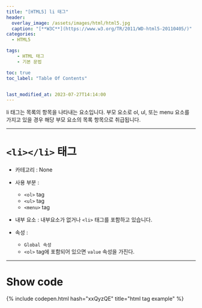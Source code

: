 ```yaml
---
title: "[HTML5] li 태그"
header:
  overlay_image: /assets/images/html/html5.jpg
  caption: "[**W3C**](https://www.w3.org/TR/2011/WD-html5-20110405/)"
categories:
  - HTML5

tags:
    - HTML 태그
    - 기본 문법

toc: true
toc_label: "Table Of Contents"


last_modified_at: 2023-07-27T14:14:00
---
```


li 태그는 목록의 항목을 나타내는 요소입니다. 부모 요소로 ol, ul, 또는 menu 요소를 가지고 있을 경우 해당 부모 요소의 목록 항목으로 취급됩니다.

---

# `<li></li>` 태그

- 카테고리 : None
  
- 사용 부분 : 
  - `<ol>` tag
  - `<ul>` tag
  - `<menu>` tag
  
- 내부 요소 : 내부요소가 없거나 `<li>` 태그를 포함하고 있습니다.

- 속성 : 
  - `Global 속성`
  - `<ol>` tag에 포함되어 있으면 `value` 속성을 가진다.

---

# Show code
{% include codepen.html hash="xxQyzQE" title="html tag example" %}